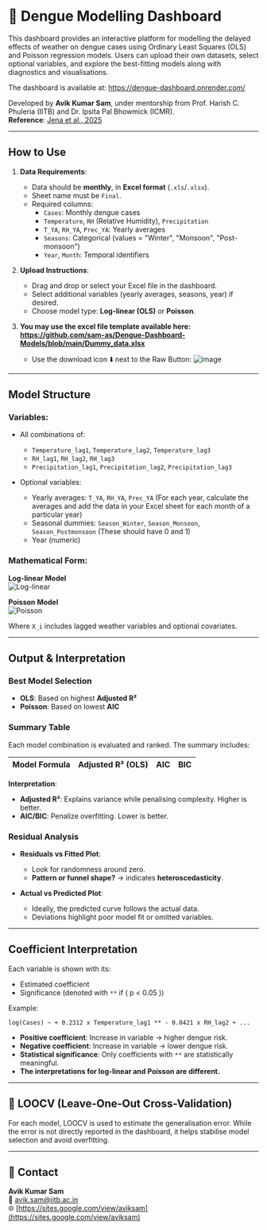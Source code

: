 
# 🦟 Dengue Modelling Dashboard

This dashboard provides an interactive platform for modelling the delayed effects of weather on dengue cases using Ordinary Least Squares (OLS) and Poisson regression models. Users can upload their own datasets, select optional variables, and explore the best-fitting models along with diagnostics and visualisations.

The dashboard is available at: https://dengue-dashboard.onrender.com/ 

Developed by **Avik Kumar Sam**, under mentorship from Prof. Harish C. Phuleria (IITB) and Dr. Ipsita Pal Bhowmick (ICMR).  
**Reference**: [Jena et al., 2025](https://doi.org/10.1080/22221751.2025.2493924)

---

## How to Use

1. **Data Requirements**:
   - Data should be **monthly**, in **Excel format** (`.xls`/`.xlsx`).
   - Sheet name must be `Final`.
   - Required columns:
     - `Cases`: Monthly dengue cases
     - `Temperature`, `RH` (Relative Humidity), `Precipitation`
     - `T_YA`, `RH_YA`, `Prec_YA`: Yearly averages
     - `Seasons`: Categorical (values = "Winter", "Monsoon", "Post-monsoon")
     - `Year`, `Month`: Temporal identifiers

2. **Upload Instructions**:
   - Drag and drop or select your Excel file in the dashboard.
   - Select additional variables (yearly averages, seasons, year) if desired.
   - Choose model type: **Log-linear (OLS)** or **Poisson**.
  
3. **You may use the excel file template available here: https://github.com/sam-as/Dengue-Dashboard-Models/blob/main/Dummy_data.xlsx**
   - Use the download icon ⬇️ next to the Raw Button: ![image](https://github.com/user-attachments/assets/0b40153a-58d7-4e22-9b2c-b13c3410f0f7)

---

## Model Structure

### Variables:

- All combinations of:
  - `Temperature_lag1`, `Temperature_lag2`, `Temperature_lag3`
  - `RH_lag1`, `RH_lag2`, `RH_lag3`
  - `Precipitation_lag1`, `Precipitation_lag2`, `Precipitation_lag3`

- Optional variables:
  - Yearly averages: `T_YA`, `RH_YA`, `Prec_YA` (For each year, calculate the averages and add the data in your Excel sheet for each month of a particular year)
  - Seasonal dummies: `Season_Winter`, `Season_Monsoon`, `Season_Postmonsoon` (These should have 0 and 1)
  - Year (numeric) 

### Mathematical Form:

**Log-linear Model**  
![Log-linear]([https://latex.codecogs.com/png.image?\dpi{110}&space;\log(\text{Cases}+1)=\beta_0+\sum\beta_iX_i+\varepsilon](https://latex.codecogs.com/png.image?\dpi{110}&bg=white&space;\log(\text{Cases}+1)=\beta_0+\sum\beta_iX_i+\varepsilon))

**Poisson Model**  
![Poisson]([https://latex.codecogs.com/png.image?\dpi{110}&space;\log(\mathbb{E}[\text{Cases}])=\beta_0+\sum\beta_iX_i](https://latex.codecogs.com/png.image?\dpi{110}&bg=white&space;\log(\mathbb{E}[\text{Cases}])=\beta_0+\sum\beta_iX_i))

Where `X_i` includes lagged weather variables and optional covariates.

---

## Output & Interpretation

### Best Model Selection

- **OLS**: Based on highest **Adjusted R²**
- **Poisson**: Based on lowest **AIC**

### Summary Table

Each model combination is evaluated and ranked. The summary includes:

| Model Formula | Adjusted R² (OLS) | AIC | BIC |
|---------------|------------------|-----|-----|

**Interpretation**:
- **Adjusted R²**: Explains variance while penalising complexity. Higher is better.
- **AIC/BIC**: Penalize overfitting. Lower is better.

### Residual Analysis

- **Residuals vs Fitted Plot**:
  - Look for randomness around zero.
  - **Pattern or funnel shape?** → indicates **heteroscedasticity**.

- **Actual vs Predicted Plot**:
  - Ideally, the predicted curve follows the actual data.
  - Deviations highlight poor model fit or omitted variables.

---

## Coefficient Interpretation

Each variable is shown with its:
- Estimated coefficient
- Significance (denoted with `**` if \( p < 0.05 \))

Example:
```
log(Cases) ~ + 0.2312 x Temperature_lag1 ** - 0.0421 x RH_lag2 + ...
```

- **Positive coefficient**: Increase in variable → higher dengue risk.
- **Negative coefficient**: Increase in variable → lower dengue risk.
- **Statistical significance**: Only coefficients with `**` are statistically meaningful.
- **The interpretations for log-linear and Poisson are different.**

---

## 🔬 LOOCV (Leave-One-Out Cross-Validation)

For each model, LOOCV is used to estimate the generalisation error. While the error is not directly reported in the dashboard, it helps stabilise model selection and avoid overfitting.

---


## 👤 Contact

**Avik Kumar Sam**  
📧 [avik.sam@iitb.ac.in](mailto:avik.sam@iitb.ac.in)  
🌐 [https://sites.google.com/view/aviksam](https://sites.google.com/view/aviksam)
